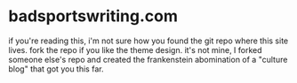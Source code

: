# badsportswriting.com

if you're reading this, i'm not sure how you found the git repo where this site lives. fork the repo if you like the theme design. it's not mine, I forked someone else's repo and created the frankenstein abomination of a "culture blog" that got you this far. 